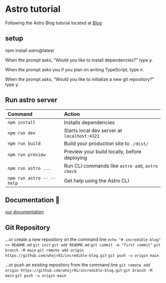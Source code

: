 # Astro tutorial

Following the Astro Blog tutorial located at [Blog](https://docs.astro.build/en/tutorial/1-setup/2/)

## setup

npm install astro@latest

When the prompt asks, “Would you like to install dependencies?” type y.

When the prompt asks you if you plan on writing TypeScript, type n.

When the prompt asks, “Would you like to initialize a new git repository?” type y.

## Run astro server

| Command                   | Action                                           |
| :------------------------ | :----------------------------------------------- |
| `npm install`             | Installs dependencies                            |
| `npm run dev`             | Starts local dev server at `localhost:4321`      |
| `npm run build`           | Build your production site to `./dist/`          |
| `npm run preview`         | Preview your build locally, before deploying     |
| `npm run astro ...`       | Run CLI commands like `astro add`, `astro check` |
| `npm run astro -- --help` | Get help using the Astro CLI                     |

## Documentation 👀

[our documentation](https://docs.astro.build)

## Git Repository

…or create a new repository on the command line
`echo "# incredible-blog" >> README.md`
`git init`
`git add README.md`
`git commit -m "first commit"`
`git branch -M main`
`git remote add origin https://github.com/whojr01/incredible-blog.git`
`git push -u origin main`

…or push an existing repository from the command line
`git remote add origin https://github.com/whojr01/incredible-blog.git`
`git branch -M main`
`git push -u origin main`

